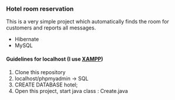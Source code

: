 
### Hotel room reservation
This is a very simple project which automatically finds the room for customers
and reports all messages.

* Hibernate
* MySQL


#### Guidelines for localhost (I use [XAMPP](https://www.apachefriends.org/))

1. Clone this repository
2. localhost/phpmyadmin -> SQL 
3. CREATE DATABASE hotel;
4. Open this project, start java class : Create.java





